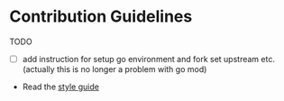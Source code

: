 # Contribution Guidelines

TODO

- [ ] add instruction for setup go environment and fork set upstream etc. (actually this is no longer a problem with go mod)

- Read the [style guide](../doc/style.md)